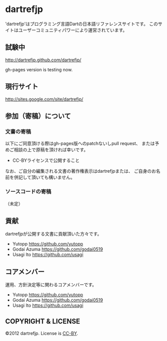 dartrefjp
=========

'dartrefjp'はプログラミング言語Dartの日本語リファレンスサイトです。
このサイトはユーザーコミュニティパワーにより運営されています。

## 試験中

http://dartrefjp.github.com/dartrefjp/

gh-pages version is testing now.

## 現行サイト

http://sites.google.com/site/dartrefjp/

## 参加（寄稿）について

### 文書の寄稿

以下にご同意頂ける際はgh-pages版へのpatchないしpull request、
または予めご相談の上で原稿を頂ければ幸いです。

- CC-BYライセンスで公開すること

なお、ご自分の編集される文書の著作権表示はdartrefjpまたは、
ご自身のお名前を併記して頂いても構いません。

### ソースコードの寄稿

（未定）

## 貢献

dartrefjpが公開する文書に貢献頂いた方々です。

- Yutopp      https://github.com/yutopp
- Godai Azuma https://github.com/godai0519
- Usagi Ito   https://github.com/usagi

## コアメンバー

運用、方針決定等に関わるコアメンバーです。

- Yutopp      https://github.com/yutopp
- Godai Azuma https://github.com/godai0519
- Usagi Ito   https://github.com/usagi

## COPYRIGHT & LICENSE

©2012 dartrefjp.
License is [CC-BY].

[CC-BY]: http://creativecommons.org/licenses/by/3.0/

